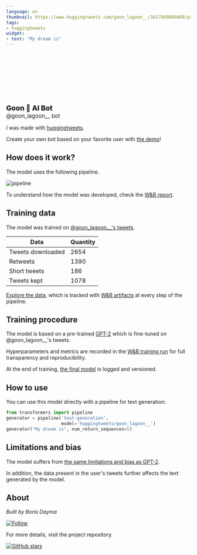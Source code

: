 ```yaml
---
language: en
thumbnail: https://www.huggingtweets.com/goon_lagoon__/1617849869460/predictions.png
tags:
- huggingtweets
widget:
- text: "My dream is"
---
```


<div>
<div style="width: 132px; height:132px; border-radius: 50%; background-size: cover; background-image: url('https://pbs.twimg.com/profile_images/1378181197239480324/NV6mZagP_400x400.jpg')">
</div>
<div style="margin-top: 8px; font-size: 19px; font-weight: 800">Goon 🤖 AI Bot </div>
<div style="font-size: 15px">@goon_lagoon__ bot</div>
</div>

I was made with [huggingtweets](https://github.com/borisdayma/huggingtweets).

Create your own bot based on your favorite user with [the demo](https://colab.research.google.com/github/borisdayma/huggingtweets/blob/master/huggingtweets-demo.ipynb)!

## How does it work?

The model uses the following pipeline.

![pipeline](https://github.com/borisdayma/huggingtweets/blob/master/img/pipeline.png?raw=true)

To understand how the model was developed, check the [W&B report](https://wandb.ai/wandb/huggingtweets/reports/HuggingTweets-Train-a-Model-to-Generate-Tweets--VmlldzoxMTY5MjI).

## Training data

The model was trained on [@goon_lagoon__'s tweets](https://twitter.com/goon_lagoon__).

| Data | Quantity |
| --- | --- |
| Tweets downloaded | 2654 |
| Retweets | 1390 |
| Short tweets | 186 |
| Tweets kept | 1078 |

[Explore the data](https://wandb.ai/wandb/huggingtweets/runs/11if3arq/artifacts), which is tracked with [W&B artifacts](https://docs.wandb.com/artifacts) at every step of the pipeline.

## Training procedure

The model is based on a pre-trained [GPT-2](https://huggingface.co/gpt2) which is fine-tuned on @goon_lagoon__'s tweets.

Hyperparameters and metrics are recorded in the [W&B training run](https://wandb.ai/wandb/huggingtweets/runs/1fzipcm4) for full transparency and reproducibility.

At the end of training, [the final model](https://wandb.ai/wandb/huggingtweets/runs/1fzipcm4/artifacts) is logged and versioned.

## How to use

You can use this model directly with a pipeline for text generation:

```python
from transformers import pipeline
generator = pipeline('text-generation',
                     model='huggingtweets/goon_lagoon__')
generator("My dream is", num_return_sequences=5)
```

## Limitations and bias

The model suffers from [the same limitations and bias as GPT-2](https://huggingface.co/gpt2#limitations-and-bias).

In addition, the data present in the user's tweets further affects the text generated by the model.

## About

*Built by Boris Dayma*

[![Follow](https://img.shields.io/twitter/follow/borisdayma?style=social)](https://twitter.com/intent/follow?screen_name=borisdayma)

For more details, visit the project repository.

[![GitHub stars](https://img.shields.io/github/stars/borisdayma/huggingtweets?style=social)](https://github.com/borisdayma/huggingtweets)
